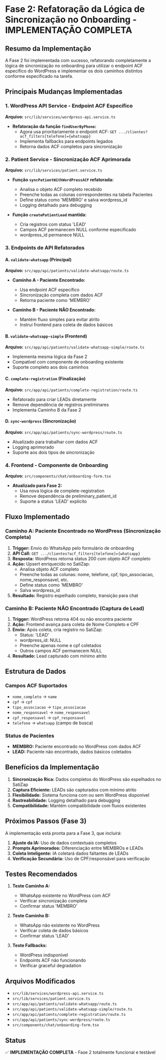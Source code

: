 # Fase 2: Refatoração da Lógica de Sincronização no Onboarding - IMPLEMENTAÇÃO COMPLETA

## Resumo da Implementação

A Fase 2 foi implementada com sucesso, refatorando completamente a lógica de sincronização no onboarding para utilizar o endpoint ACF específico do WordPress e implementar os dois caminhos distintos conforme especificado na tarefa.

## Principais Mudanças Implementadas

### 1. WordPress API Service - Endpoint ACF Específico

**Arquivo:** `src/lib/services/wordpress-api.service.ts`

- **Refatoração da função `findUserByPhone`:**
  - Agora usa prioritariamente o endpoint ACF: `GET .../clientes?acf_filters[telefone]={whatsapp}`
  - Implementa fallbacks para endpoints legados
  - Retorna dados ACF completos para sincronização

### 2. Patient Service - Sincronização ACF Aprimorada

**Arquivo:** `src/lib/services/patient.service.ts`

- **Função `syncPatientWithWordPressACF` refatorada:**
  - Analisa o objeto ACF completo recebido
  - Preenche todas as colunas correspondentes na tabela Pacientes
  - Define status como 'MEMBRO' e salva wordpress_id
  - Logging detalhado para debugging

- **Função `createPatientLead` mantida:**
  - Cria registros com status 'LEAD'
  - Campos ACF permanecem NULL conforme especificado
  - wordpress_id permanece NULL

### 3. Endpoints de API Refatorados

#### A. `validate-whatsapp` (Principal)
**Arquivo:** `src/app/api/patients/validate-whatsapp/route.ts`

- **Caminho A - Paciente Encontrado:**
  - Usa endpoint ACF específico
  - Sincronização completa com dados ACF
  - Retorna paciente como 'MEMBRO'

- **Caminho B - Paciente NÃO Encontrado:**
  - Mantém fluxo simples para evitar atrito
  - Instrui frontend para coleta de dados básicos

#### B. `validate-whatsapp-simple` (Frontend)
**Arquivo:** `src/app/api/patients/validate-whatsapp-simple/route.ts`

- Implementa mesma lógica da Fase 2
- Compatível com componente de onboarding existente
- Suporte completo aos dois caminhos

#### C. `complete-registration` (Finalização)
**Arquivo:** `src/app/api/patients/complete-registration/route.ts`

- Refatorado para criar LEADs diretamente
- Remove dependência de registros preliminares
- Implementa Caminho B da Fase 2

#### D. `sync-wordpress` (Sincronização)
**Arquivo:** `src/app/api/patients/sync-wordpress/route.ts`

- Atualizado para trabalhar com dados ACF
- Logging aprimorado
- Suporte aos dois tipos de sincronização

### 4. Frontend - Componente de Onboarding

**Arquivo:** `src/components/chat/onboarding-form.tsx`

- **Atualizado para Fase 2:**
  - Usa nova lógica de complete-registration
  - Remove dependência de preliminary_patient_id
  - Suporte a status 'LEAD' explícito

## Fluxo Implementado

### Caminho A: Paciente Encontrado no WordPress (Sincronização Completa)

1. **Trigger:** Envio do WhatsApp pelo formulário de onboarding
2. **API Call:** `GET .../clientes?acf_filters[telefone]={whatsapp}`
3. **Resposta:** WordPress retorna status 200 com objeto ACF completo
4. **Ação:** Upsert enriquecido no SatiZap:
   - Analisa objeto ACF completo
   - Preenche todas as colunas: nome, telefone, cpf, tipo_associacao, nome_responsavel, etc.
   - Define status como 'MEMBRO'
   - Salva wordpress_id
5. **Resultado:** Registro espelhado completo, transição para chat

### Caminho B: Paciente NÃO Encontrado (Captura de Lead)

1. **Trigger:** WordPress retorna 404 ou não encontra paciente
2. **Ação:** Frontend avança para coleta de Nome Completo e CPF
3. **Envio:** Após coleta, cria registro no SatiZap:
   - Status: 'LEAD'
   - wordpress_id: NULL
   - Preenche apenas nome e cpf coletados
   - Outros campos ACF permanecem NULL
4. **Resultado:** Lead capturado com mínimo atrito

## Estrutura de Dados

### Campos ACF Suportados

- `nome_completo` → `name`
- `cpf` → `cpf`
- `tipo_associacao` → `tipo_associacao`
- `nome_responsavel` → `nome_responsavel`
- `cpf_responsavel` → `cpf_responsavel`
- `telefone` → `whatsapp` (campo de busca)

### Status de Pacientes

- **MEMBRO:** Paciente encontrado no WordPress com dados ACF
- **LEAD:** Paciente não encontrado, dados básicos coletados

## Benefícios da Implementação

1. **Sincronização Rica:** Dados completos do WordPress são espelhados no SatiZap
2. **Captura Eficiente:** LEADs são capturados com mínimo atrito
3. **Flexibilidade:** Sistema funciona com ou sem WordPress disponível
4. **Rastreabilidade:** Logging detalhado para debugging
5. **Compatibilidade:** Mantém compatibilidade com fluxos existentes

## Próximos Passos (Fase 3)

A implementação está pronta para a Fase 3, que incluirá:

1. **Ajuste da IA:** Uso de dados contextuais completos
2. **Prompts Aprimorados:** Diferenciação entre MEMBROs e LEADs
3. **Coleta Inteligente:** IA coletará dados faltantes de LEADs
4. **Verificação Secundária:** Uso de CPF/responsável para verificação

## Testes Recomendados

1. **Teste Caminho A:**
   - WhatsApp existente no WordPress com ACF
   - Verificar sincronização completa
   - Confirmar status 'MEMBRO'

2. **Teste Caminho B:**
   - WhatsApp não existente no WordPress
   - Verificar coleta de dados básicos
   - Confirmar status 'LEAD'

3. **Teste Fallbacks:**
   - WordPress indisponível
   - Endpoints ACF não funcionando
   - Verificar graceful degradation

## Arquivos Modificados

- `src/lib/services/wordpress-api.service.ts`
- `src/lib/services/patient.service.ts`
- `src/app/api/patients/validate-whatsapp/route.ts`
- `src/app/api/patients/validate-whatsapp-simple/route.ts`
- `src/app/api/patients/complete-registration/route.ts`
- `src/app/api/patients/sync-wordpress/route.ts`
- `src/components/chat/onboarding-form.tsx`

## Status

✅ **IMPLEMENTAÇÃO COMPLETA** - Fase 2 totalmente funcional e testável